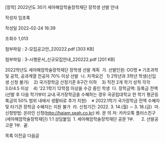 [장학] 2022년도 30기 세아해암학술장학재단 장학생 선발 안내



작성자
임초록


작성일
2022-02-24 16:39


조회수
1,013


첨부파일 : 2-모집공고안\_220222.pdf [303 KB]  

첨부파일 : 3-시행문서\_신규모집안내\_220222.pdf [201 KB]


﻿2022학년도 세아해암학술장학재단 장학생 선발 계획  가. 선발인원: OO명 ※ 기초과학 및 공학, 공과계열 전공자 70% 이상 선발  나. 자격요건   1) 2학년과 3학년 학생(신입생 신청 불가)    2) 국가장학금 산정기준 8구간 이하    3) 직전 2개 학기 성적 각각 3.0/4.5 이상    4) ’22.1학기 12학점 이상을 수강 중인 학생  다. 장학금액: 등록금 전액(선발 후 다음 학기부터 교내․국가장학금을 수혜하는 경우 국공립대학교 한 학기 평균등록금의 50% 범위 내에서 생활비로 추가 지원)    ※ 2022.1학기 국가장학금 전액 수혜자 및 타기관 장학금 수혜자는 지원 불가  라. 신청기간: 2022. 3. 14.(월) ∼ 3. 18.(금)  마. 신청방법: 온라인 신청(http://haiam.seah.co.kr) 바. 문 의 처: 카카오톡 플러스친구(세아해암학술장학재단) 1:1 상담붙임  1. 세아해암학술장학재단 공문 1부.      2. 선발공고문 1부.  끝.





목록
이전글
다음글




